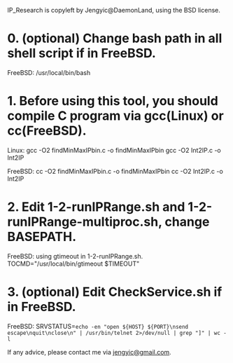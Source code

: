 IP_Research is copyleft by Jengyic@DaemonLand, using the BSD license.

# 0. (optional) Change bash path in all shell script if in FreeBSD.

FreeBSD:
/usr/local/bin/bash

# 1. Before using this tool, you should compile C program via gcc(Linux) or cc(FreeBSD).

Linux:
gcc -O2 findMinMaxIPbin.c -o findMinMaxIPbin
gcc -O2 Int2IP.c -o Int2IP

FreeBSD:
cc -O2 findMinMaxIPbin.c -o findMinMaxIPbin
cc -O2 Int2IP.c -o Int2IP

# 2. Edit 1-2-runIPRange.sh and 1-2-runIPRange-multiproc.sh, change BASEPATH.

FreeBSD: using gtimeout in 1-2-runIPRange.sh.
TOCMD="/usr/local/bin/gtimeout $TIMEOUT"

# 3. (optional) Edit CheckService.sh if in FreeBSD.

FreeBSD: 
SRVSTATUS=`echo -en "open ${HOST} ${PORT}\nsend escape\nquit\nclose\n" | /usr/bin/telnet 2>/dev/null | grep "]" | wc -l`

If any advice, please contact me via jengyic@gmail.com.
